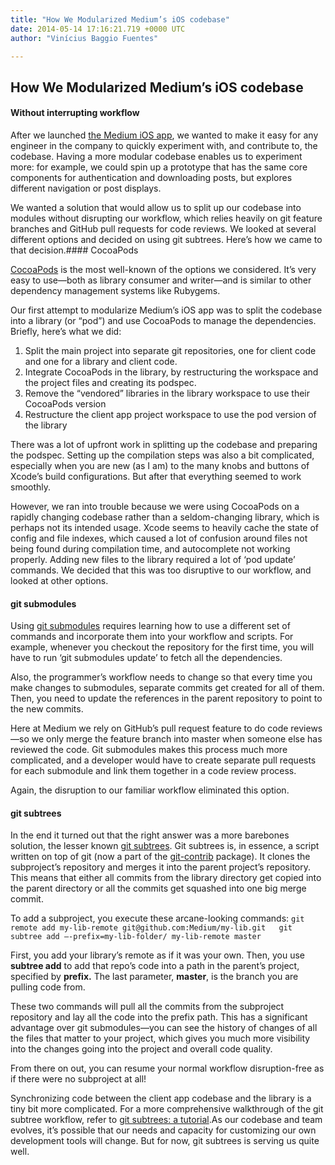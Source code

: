 ```yaml
---
title: "How We Modularized Medium’s iOS codebase"
date: 2014-05-14 17:16:21.719 +0000 UTC
author: "Vinícius Baggio Fuentes"

---
```


## How We Modularized Medium’s iOS codebase

#### Without interrupting workflow

After we launched [the Medium iOS app](https://www.google.com/url?sa=t&amp;rct=j&amp;q=&amp;esrc=s&amp;source=web&amp;cd=1&amp;ved=0CCYQFjAA&amp;url=https%3A%2F%2Fitunes.apple.com%2Fus%2Fapp%2Fmedium-everyones-stories%2Fid828256236%3Fmt%3D8&amp;ei=4_1jU_2_HofdoATTloDgDw&amp;usg=AFQjCNHTPTN0Z7t0v86FYYrF32Q57oE_UA&amp;bvm=bv.65788261,d.cGU), we wanted to make it easy for any engineer in the company to quickly experiment with, and contribute to, the codebase. Having a more modular codebase enables us to experiment more: for example, we could spin up a prototype that has the same core components for authentication and downloading posts, but explores different navigation or post displays.

We wanted a solution that would allow us to split up our codebase into modules without disrupting our workflow, which relies heavily on git feature branches and GitHub pull requests for code reviews. We looked at several different options and decided on using git subtrees. Here’s how we came to that decision.#### CocoaPods

[CocoaPods](http://cocoapods.org/) is the most well-known of the options we considered. It’s very easy to use—both as library consumer and writer—and is similar to other dependency management systems like Rubygems.

Our first attempt to modularize Medium’s iOS app was to split the codebase into a library (or “pod”) and use CocoaPods to manage the dependencies. Briefly, here’s what we did:

1.  Split the main project into separate git repositories, one for client code and one for a library and client code.
2.  Integrate CocoaPods in the library, by restructuring the workspace and the project files and creating its podspec.
3.  Remove the “vendored” libraries in the library workspace to use their CocoaPods version
4.  Restructure the client app project workspace to use the pod version of the library

There was a lot of upfront work in splitting up the codebase and preparing the podspec. Setting up the compilation steps was also a bit complicated, especially when you are new (as I am) to the many knobs and buttons of Xcode’s build configurations. But after that everything seemed to work smoothly.

However, we ran into trouble because we were using CocoaPods on a rapidly changing codebase rather than a seldom-changing library, which is perhaps not its intended usage. Xcode seems to heavily cache the state of config and file indexes, which caused a lot of confusion around files not being found during compilation time, and autocomplete not working properly. Adding new files to the library required a lot of ‘pod update’ commands. We decided that this was too disruptive to our workflow, and looked at other options.

#### **git submodules**

Using [git submodules](http://git-scm.com/book/en/Git-Tools-Submodules) requires learning how to use a different set of commands and incorporate them into your workflow and scripts. For example, whenever you checkout the repository for the first time, you will have to run ‘git submodules update’ to fetch all the dependencies.

Also, the programmer’s workflow needs to change so that every time you make changes to submodules, separate commits get created for all of them. Then, you need to update the references in the parent repository to point to the new commits.

Here at Medium we rely on GitHub’s pull request feature to do code reviews—so we only merge the feature branch into master when someone else has reviewed the code. Git submodules makes this process much more complicated, and a developer would have to create separate pull requests for each submodule and link them together in a code review process.

Again, the disruption to our familiar workflow eliminated this option.

#### git subtrees

In the end it turned out that the right answer was a more barebones solution, the lesser known [git subtrees](https://github.com/apenwarr/git-subtree/blob/master/git-subtree.txt). Git subtrees is, in essence, a script written on top of git (now a part of the [git-contrib](https://github.com/git/git/tree/master/contrib) package). It clones the subproject’s repository and merges it into the parent project’s repository. This means that either all commits from the library directory get copied into the parent directory or all the commits get squashed into one big merge commit.

To add a subproject, you execute these arcane-looking commands:
`git remote add my-lib-remote git@github.com:Medium/my-lib.git  
git subtree add —-prefix=my-lib-folder/ my-lib-remote master`

First, you add your library’s remote as if it was your own. Then, you use **subtree add** to add that repo’s code into a path in the parent’s project, specified by **prefix.** The last parameter, **master**, is the branch you are pulling code from.

These two commands will pull all the commits from the subproject repository and lay all the code into the prefix path. This has a significant advantage over git submodules—you can see the history of changes of all the files that matter to your project, which gives you much more visibility into the changes going into the project and overall code quality.

From there on out, you can resume your normal workflow disruption-free as if there were no subproject at all!

Synchronizing code between the client app codebase and the library is a tiny bit more complicated. For a more comprehensive walkthrough of the git subtree workflow, refer to [git subtrees: a tutorial](https://medium.com/p/6ff568381844/).As our codebase and team evolves, it’s possible that our needs and capacity for customizing our own development tools will change. But for now, git subtrees is serving us quite well.

